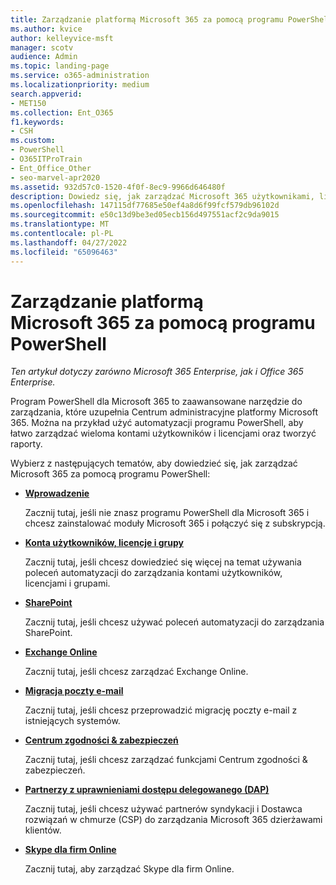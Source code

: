 ```yaml
---
title: Zarządzanie platformą Microsoft 365 za pomocą programu PowerShell
ms.author: kvice
author: kelleyvice-msft
manager: scotv
audience: Admin
ms.topic: landing-page
ms.service: o365-administration
ms.localizationpriority: medium
search.appverid:
- MET150
ms.collection: Ent_O365
f1.keywords:
- CSH
ms.custom:
- PowerShell
- O365ITProTrain
- Ent_Office_Other
- seo-marvel-apr2020
ms.assetid: 932d57c0-1520-4f0f-8ec9-9966d646480f
description: Dowiedz się, jak zarządzać Microsoft 365 użytkownikami, licencjami i aplikacjami 365 za pomocą programu PowerShell.
ms.openlocfilehash: 147115df77685e50ef4a8d6f99fcf579db96102d
ms.sourcegitcommit: e50c13d9be3ed05ecb156d497551acf2c9da9015
ms.translationtype: MT
ms.contentlocale: pl-PL
ms.lasthandoff: 04/27/2022
ms.locfileid: "65096463"
---
```

# <a name="manage-microsoft-365-with-powershell"></a>Zarządzanie platformą Microsoft 365 za pomocą programu PowerShell

*Ten artykuł dotyczy zarówno Microsoft 365 Enterprise, jak i Office 365 Enterprise.*

Program PowerShell dla Microsoft 365 to zaawansowane narzędzie do zarządzania, które uzupełnia Centrum administracyjne platformy Microsoft 365. Można na przykład użyć automatyzacji programu PowerShell, aby łatwo zarządzać wieloma kontami użytkowników i licencjami oraz tworzyć raporty.

Wybierz z następujących tematów, aby dowiedzieć się, jak zarządzać Microsoft 365 za pomocą programu PowerShell:
  
- [**Wprowadzenie**](getting-started-with-microsoft-365-powershell.md)

    Zacznij tutaj, jeśli nie znasz programu PowerShell dla Microsoft 365 i chcesz zainstalować moduły Microsoft 365 i połączyć się z subskrypcją.

- [**Konta użytkowników, licencje i grupy**](manage-user-accounts-and-licenses-with-microsoft-365-powershell.md)

    Zacznij tutaj, jeśli chcesz dowiedzieć się więcej na temat używania poleceń automatyzacji do zarządzania kontami użytkowników, licencjami i grupami.

- [**SharePoint**](manage-sharepoint-online-with-microsoft-365-powershell.md)

    Zacznij tutaj, jeśli chcesz używać poleceń automatyzacji do zarządzania SharePoint.

- [**Exchange Online**](/powershell/exchange/exchange-online-powershell)

    Zacznij tutaj, jeśli chcesz zarządzać Exchange Online.

- [**Migracja poczty e-mail**](use-powershell-for-email-migration-to-microsoft-365.md)

    Zacznij tutaj, jeśli chcesz przeprowadzić migrację poczty e-mail z istniejących systemów.

- [**Centrum zgodności & zabezpieczeń**](/powershell/exchange/scc-powershell)

    Zacznij tutaj, jeśli chcesz zarządzać funkcjami Centrum zgodności & zabezpieczeń.

- [**Partnerzy z uprawnieniami dostępu delegowanego (DAP)**](manage-microsoft-365-with-windows-powershell-for-delegated-access-permissions-dap-p.md)

    Zacznij tutaj, jeśli chcesz używać partnerów syndykacji i Dostawca rozwiązań w chmurze (CSP) do zarządzania Microsoft 365 dzierżawami klientów.

- [**Skype dla firm Online**](manage-skype-for-business-online-with-microsoft-365-powershell.md)

    Zacznij tutaj, aby zarządzać Skype dla firm Online.
